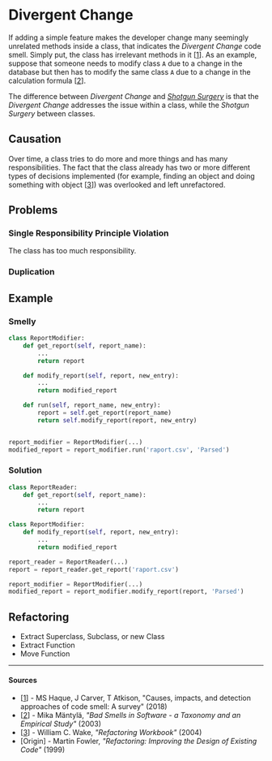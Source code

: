 # Divergent Change

If adding a simple feature makes the developer change many seemingly unrelated
methods inside a class, that indicates the _Divergent Change_ code smell.
Simply put, the class has irrelevant methods in it [[1](#sources)]. As an
example, suppose that someone needs to modify class `A` due to a change in the
database but then has to modify the same class `A` due to a change in the
calculation formula [[2](#sources)].

The difference between _Divergent Change_ and
[_Shotgun Surgery_](Shotgun%20Surgery.md) is that the _Divergent Change_
addresses the issue within a class, while the _Shotgun Surgery_ between classes.

## Causation

Over time, a class tries to do more and more things and has many
responsibilities. The fact that the class already has two or more different
types of decisions implemented (for example, finding an object and doing
something with object [[3](#sources)]) was overlooked and left unrefactored.

## Problems

### Single Responsibility Principle Violation

The class has too much responsibility.

### Duplication

## Example



### Smelly

```py
class ReportModifier:
    def get_report(self, report_name):
        ...
        return report

    def modify_report(self, report, new_entry):
        ...
        return modified_report

    def run(self, report_name, new_entry):
        report = self.get_report(report_name)
        return self.modify_report(report, new_entry)


report_modifier = ReportModifier(...)
modified_report = report_modifier.run('raport.csv', 'Parsed')
```

### Solution

```py
class ReportReader:
    def get_report(self, report_name):
        ...
        return report

class ReportModifier:
    def modify_report(self, report, new_entry):
        ...
        return modified_report

report_reader = ReportReader(...)
report = report_reader.get_report('raport.csv')

report_modifier = ReportModifier(...)
modified_report = report_modifier.modify_report(report, 'Parsed')
```



## Refactoring

- Extract Superclass, Subclass, or new Class
- Extract Function
- Move Function

---

#### Sources

- [[1](#sources)] - MS Haque, J Carver, T Atkison, "Causes, impacts, and detection approaches of code smell: A survey" (2018)
- [[2](#sources)] - Mika Mäntylä, _"Bad Smells in Software - a Taxonomy and an Empirical Study"_ (2003)
- [[3](#sources)] - William C. Wake, _"Refactoring Workbook"_ (2004)
- [Origin] - Martin Fowler, _"Refactoring: Improving the Design of Existing Code"_ (1999)
